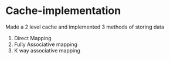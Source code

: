 # Cache-implementation
Made a 2 level cache and implemented 3 methods of storing data
1. Direct Mapping
2. Fully Associative mapping
3. K way associative mapping
